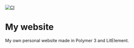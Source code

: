 [![CI](https://circleci.com/gh/k3llydev/k3llydev-website.svg?style=svg)](https://github.com/k3llydev/k3llydev-website)

# My website

My own personal website made in Polymer 3 and LitElement.
